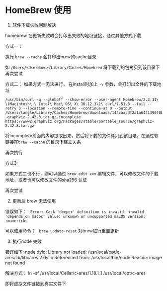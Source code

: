 # HomeBrew 使用 


1. 软件下载失败问题解决 

homebrew 在更新失败时会打印出失败的地址链接，通过其他方式下载

方式一：

执行 `` brew --cache `` 会打印出brew的cache目录

如 ``/Users/<UserName>/Library/Caches/Homebrew``  将下载到的包拷贝到该目录下再次尝试

方式二：
如果方式一无法进行， 在install时加上 ``-v`` 参数，会打印出文件的下载地址

    /usr/bin/curl -q --globoff --show-error --user-agent Homebrew/2.2.11\ \(Macintosh\;\ Intel\ Mac\ OS\ X\ 10.12.3\)\ curl/7.51.0 --fail --retry 3 --location --remote-time --continue-at 0 --output /Users/langle/Library/Caches/Homebrew/downloads/144caacdf2a1a6421390f0b161226fdb51a399605f9af3a11dc2cfa2839504a9--graphviz-2.42.3.tar.gz.incomplete https://www2.graphviz.org/Packages/stable/portable_source/graphviz-2.42.3.tar.gz

将incomplete前面的内容提取出来，然后将下载的文件拷贝到该目录，在通过软链接在``brew --cache`` 的目录下建立关系

再次执行 

方式3:

如果方式二也不行，则可以通过 ``brew edit xxx`` 编辑文件，可以修改文件的下载地址，或者也可以修改文件的sha256 认证

再次尝试 

2. 更新后 brew 无法使用

错误如下：
`` Error: Cask 'deeper' definition is invalid: invalid 'depends_on macos' value: unknown or unsupported macOS version: :mavericks``

可以使用命令： `` brew update-reset`` 对brew进行重置更新

3. 执行node 失败

错误如下:
 node
dyld: Library not loaded: /usr/local/opt/c-ares/lib/libcares.2.dylib
  Referenced from: /usr/local/bin/node
  Reason: image not found

解决方式：
ln -sf /usr/local/Cellar/c-ares/1.18.1_1 /usr/local/opt/c-ares

即将虚拟文件链接到真实文件下
